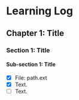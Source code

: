 # Learning Log

## Chapter 1: Title
### Section 1: Title
#### Sub-section 1: Title
- [x] File: path.ext
 - [x] Text.
 - [ ] Text.
